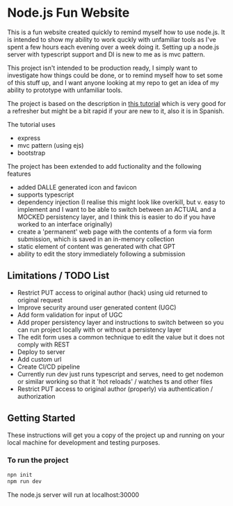# Node.js Fun Website

This is a fun website created quickly to remind myself how to use node.js.  It is intended to show my ability to work quckly with unfamiliar tools as I've spent a few hours each evening over a week doing it.   Setting up a node.js server with typescript support and DI is new to me as is mvc pattern.

This project isn't intended to be production ready, I simply want to investigate how things could be done, or to remind myself how to set some of this stuff up, and I want anyone looking at my repo to get an idea of my ability to prototype with unfamiliar tools.

The project is based on the description in [this tutorial](https://www.youtube.com/watch?v=OVESuyVoPkI) which is very good for a refresher but might be a bit rapid if your are new to it, also it is in Spanish.

The tutorial uses
- express
- mvc pattern (using ejs)
- bootstrap

The project has been extended to add fuctionality and the following features
- added DALLE generated icon and favicon
- supports typescript
- dependency injection (I realise this might look like overkill, but v. easy to implement and I want to be able to switch between an ACTUAL and a MOCKED persistency layer, and I think this is easier to do if you have worked to an interface originally)
- create a 'permanent' web page with the contents of a form via form submission, which is saved in an in-memory collection
- static element of content was generated with chat GPT
- ability to edit the story immediately following a submission

## Limitations / TODO List
- Restrict PUT access to original author (hack) using uid returned to original request
- Improve security around user generated content (UGC)
- Add form validation for input of UGC
- Add proper persistency layer and instructions to switch between so you can run project locally with or without a persistency layer 
- The edit form uses a common technique to edit the value but it does not comply with REST
- Deploy to server
- Add custom url
- Create CI/CD pipeline 
- Currently run dev just runs typescript and serves, need to get nodemon or similar working so that it 'hot reloads' / watches ts and other files
- Restrict PUT access to original author (properly) via authentication / authorization

## Getting Started

These instructions will get you a copy of the project up and running on your local machine for development and testing purposes.

### To run the project

```bash
npn init
npm run dev
```
 
The node.js server will run at localhost:30000
